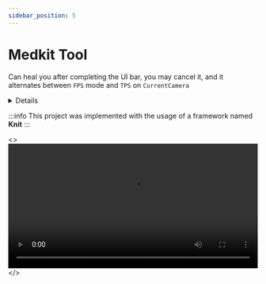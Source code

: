 ```yaml
---
sidebar_position: 5
---
```


# Medkit Tool

Can heal you after completing the UI bar, you may cancel it, and it alternates between `FPS` mode and `TPS` on `CurrentCamera`


<details>
  <summary>Details</summary>
  <div>
    <div>
    Enters FPS mode when equipped and using and switches to TPS when used / unequipped
    </div>
  </div>
</details>


:::info
  This project was implemented with the usage of a framework named **Knit**
:::


<>
  <video controls width="100%">
    <source src="https://cdn.discordapp.com/attachments/1122915878179192892/1122915878959325234/2023-06-25_22-33-22_-_Trim.mp4" type="video/mp4" />
    Your browser does not support the video tag.
  </video>
</>